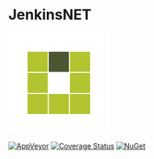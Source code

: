 # JenkinsNET

![JenkinsNET Logo](https://raw.githubusercontent.com/mattumotu/jenkinsnet/master/jenkinsnet.png "JenkinsNET Logo")

[![AppVeyor](https://img.shields.io/appveyor/ci/mattumotu/jenkinsnet.svg?maxAge=3600)](https://ci.appveyor.com/project/mattumotu/jenkinsnet)
[![Coverage Status](https://img.shields.io/coveralls/mattumotu/jenkinsnet/master.svg?maxAge=3600)](https://coveralls.io/github/mattumotu/jenkinsnet?branch=master)
[![NuGet](https://img.shields.io/nuget/v/jenkinsnet.svg)](https://www.nuget.org/packages/JenkinsNET/)
